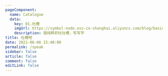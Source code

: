 ```yaml
---
pageComponent:
  name: Catalogue
  data:
    key: 01.吐槽
    imgUrl: https://symbol-node.oss-cn-shanghai.aliyuncs.com/blog/basic/speak_tucao.png
    description: 就纯粹的吐吐槽，写写字
title: 吐槽吧
date: 2021-06-06 15:40:00
permalink: /speak
sidebar: false
article: false
comment: false
editLink: false
---
```

